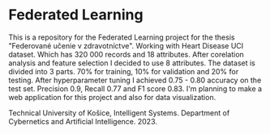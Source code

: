 # Federated Learning
This is a repository for the Federated Learning project for the thesis "Federované učenie v zdravotníctve".
Working with Heart Disease UCI dataset. Which has 320 000 records and 18 attributes. After corelation analysis and
feature selection I decided to use 8 attributes. The dataset is divided into 3 parts. 70% for training, 10% for validation
and 20% for testing. After hyperparameter tuning I achieved 0.75 - 0.80 accuracy on the test set. Precision 0.9, Recall
0.77 and F1 score 0.83. I'm planning to make a web application for this project and also for data visualization.

Technical University of Košice, Intelligent Systems. Department of Cybernetics and Artificial Intelligence. 2023.